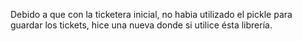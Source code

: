 Debido a que con la ticketera inicial, no habia utilizado el pickle para guardar los tickets, hice una nueva donde si utilice ésta librería. 
